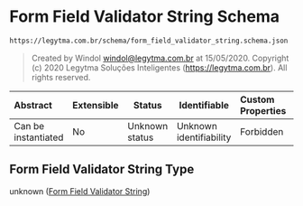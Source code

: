 # Form Field Validator String Schema

```txt
https://legytma.com.br/schema/form_field_validator_string.schema.json
```




> Created by Windol [windol@legytma.com.br](mailto:windol@legytma.com.br) at 15/05/2020.
> Copyright (c) 2020 Legytma Soluções Inteligentes (<https://legytma.com.br>). All rights reserved.
>

| Abstract            | Extensible | Status         | Identifiable            | Custom Properties | Additional Properties | Access Restrictions | Defined In                                                                                                          |
| :------------------ | ---------- | -------------- | ----------------------- | :---------------- | --------------------- | ------------------- | ------------------------------------------------------------------------------------------------------------------- |
| Can be instantiated | No         | Unknown status | Unknown identifiability | Forbidden         | Allowed               | none                | [form_field_validator_string.schema.json](../schema/form_field_validator_string.schema.json) |

## Form Field Validator String Type

unknown ([Form Field Validator String](form_field_validator_string.md))
